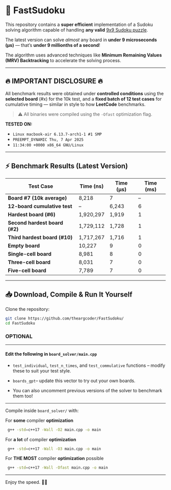 # 🔢 FastSudoku

This repository contains a **super efficient** implementation of a Sudoku solving algorithm capable of handling **any valid** [9x9 Sudoku puzzle](https://github.com/theargcoder/FastSudoku/blob/main/board_validator/main.cpp).

The latest version can solve *almost* any board in **under 9 microseconds (μs)** — that’s **under 9 millionths of a second**!

The algorithm uses advanced techniques like **Minimum Remaining Values (MRV) Backtracking** to accelerate the solving process.

-----------------------------------------------------------------------------------------------------------------------------

## 🔥 IMPORTANT DISCLOSURE 🔥

All benchmark results were obtained under **controlled conditions** using the **selected board** (#x) for the 10k test, and a **fixed batch of 12 test cases** for cumulative timing — similar in style to how **LeetCode** benchmarks.

> ⚠️ All binaries were compiled using the `-Ofast` optimization flag.

**TESTED ON:**  
- `Linux macbook-air 6.13.7-arch1-1 #1 SMP`  
- `PREEMPT_DYNAMIC Thu, 7 Apr 2025`  
- `11:34:00 +0000 x86_64 GNU/Linux`  

-----------------------------------------------------------------------------------------------------------------------------

## ⚡ Benchmark Results (Latest Version)

| Test Case                          | Time (ns) | Time (μs) | Time (ms) |
|-----------------------------------|-----------|-----------|-----------|
| **Board #7 (10k average)**        |   8,218   |     7     |     –     |
| **12-board cumulative test**      |   –       |  6,243    |     6     |
| **Hardest board (#6)**            | 1,920,297 |  1,919    |     1     |
| **Second hardest board (#2)**     | 1,729,112 |  1,728    |     1     |
| **Third hardest board (#10)**     | 1,717,267 |  1,716    |     1     |
| **Empty board**                   |  10,227   |     9     |     0     |
| **Single-cell board**             |   8,981   |     8     |     0     |
| **Three-cell board**              |   8,031   |     7     |     0     |
| **Five-cell board**               |   7,789   |     7     |     0     |

-----------------------------------------------------------------------------------------------------------------------------

## 📥 Download, Compile & Run It Yourself

Clone the repository:

```bash
git clone https://github.com/theargcoder/FastSudoku/
cd FastSudoku
```
### OPTIONAL 

-----------------------------------------------------------------------------------------------------------------------------

#### Edit the following in `board_solver/main.cpp`

- `test_individual`, `test_n_times`, and `test_commulative` functions – modify these to suit your test style.

- `boards_gpt`– update this vector to try out your own boards.

- You can also uncomment previous versions of the solver to benchmark them too!

-----------------------------------------------------------------------------------------------------------------------------

Compile inside `board_solver/` with:

For **some** compiler **optimization**
```bash
 g++ -std=c++17 -Wall -O2 main.cpp -o main
```

For **a lot** of compiler **optimization**
```bash
 g++ -std=c++17 -Wall -O3 main.cpp -o main
```

For **THE MOST** compiler **optimization** possible
```bash
 g++ -std=c++17 -Wall -Ofast main.cpp -o main
```


-----------------------------------------------------------------------------------------------------------------------------


Enjoy the speed. 🧠💨
